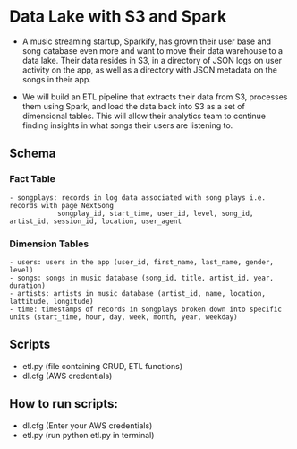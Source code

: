 # Data Lake with S3 and Spark <br>

- A music streaming startup, Sparkify, has grown their user base and song database even more and want to move their data warehouse to a data lake. Their data resides in S3, in a directory of JSON logs on user activity on the app, as well as a directory with JSON metadata on the songs in their app.<br>

- We will build an ETL pipeline that extracts their data from S3, processes them using Spark, and load the data back into S3 as a set of dimensional tables. This will allow their analytics team to continue finding insights in what songs their users are listening to. <br>

## Schema  <br>

### Fact Table 
    - songplays: records in log data associated with song plays i.e. records with page NextSong
                songplay_id, start_time, user_id, level, song_id, artist_id, session_id, location, user_agent
        
### Dimension Tables 
    - users: users in the app (user_id, first_name, last_name, gender, level) 
    - songs: songs in music database (song_id, title, artist_id, year, duration) 
    - artists: artists in music database (artist_id, name, location, lattitude, longitude) 
    - time: timestamps of records in songplays broken down into specific units (start_time, hour, day, week, month, year, weekday) 
    
    
## Scripts <br>
 - etl.py (file containing CRUD, ETL functions) <br>
 - dl.cfg (AWS credentials)
 
## How to run scripts: <br> 
   - dl.cfg (Enter your AWS credentials) <br>
   - etl.py (run python etl.py in terminal)

